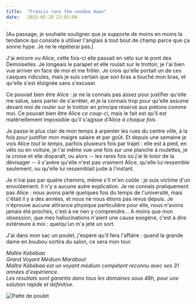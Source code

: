 ```yaml
---
title:  "Francis runs the voodoo down"
date:   2015-05-28 23:02:08
---
```


(Au passage, je souhaite souligner que je supporte de moins en moins la tendance qui consiste à utiliser l'anglais à tout bout de champ parce que ça sonne hype. Je ne le répèterai pas.)

J'ai encore vu Alice, cette fois-ci elle passait en vélo sur le pont des Demoiselles. Je longeais le parapet et elle roulait sur le trottoir, je l'ai bien vue arriver en face de moi et me frôler. Je crois qu'elle portait un de ces casques ridicules, mais je suis certain que son bras a touché mon bras, et qu'elle s'est éloignée sans s'excuser.

Ce pouvait bien être Alice : je ne la connais pas assez pour justifier qu'elle me salue, sans parler de s'arrêter, et je la connais trop pour qu'elle assume devant moi de rouler sur le trottoir en principe réservé aux piétons comme moi. Ce pouvait bien être Alice *ce coup-ci*, mais le fait est qu'il est matériellement impossible qu'il s'agisse d'Alice *à chaque fois*.

Je passe le plus clair de mon temps à arpenter les rues du centre ville, à la fois pour justifier mon maigre salaire et par goût. Et depuis une semaine je vois Alice *tout le temps*, parfois plusieurs fois par trajet : elle est à pied, en vélo ou en voiture, je l'ai même vue une fois sur une planche à roulettes, je la croise et elle disparaît, ou alors -- les rares fois où j'ai le loisir de la dévisager -- il s'avère qu'elle n'est pas vraiment Alice, qu'elle lui ressemble seulement, ou qu'elle lui ressemblait juste à l'instant.

Je n'irai pas par quatre chemins, même s'il m'en coûte : je suis victime d'un envoûtement. Il n'y a aucune autre explication. Je ne connais pratiquement pas Alice : nous avons parlé quelques fois du temps de l'université, mais c'était il y a des années, et nous ne nous étions pas revus depuis. Je n'éprouve aucune attirance physique particulière pour elle, nous n'avons jamais été proches, c'est à ne rien y comprendre... A moins que mon obsession, que mes hallucinations n'aient une cause exogène, c'est à dire extérieure à moi : quelqu'un m'a jeté un sort.

J'ai dans mon sac un poulet, j'espère qu'il fera l'affaire : quand la grande dame en boubou sortira du salon, ce sera mon tour.

*Maître Kébébaa*  
*Grand Voyant Médium Marabout*  
*Maître Kébébaa est un voyant médium compétent reconnu avec ses 31 années d'expérience.*  
*Les résultats sont garantis dans tous les domaines sous 48h, pour une solution rapide et définitive.*

![Patte de poulet](/collateral/images/2015-05-pattepoulet.jpg)
